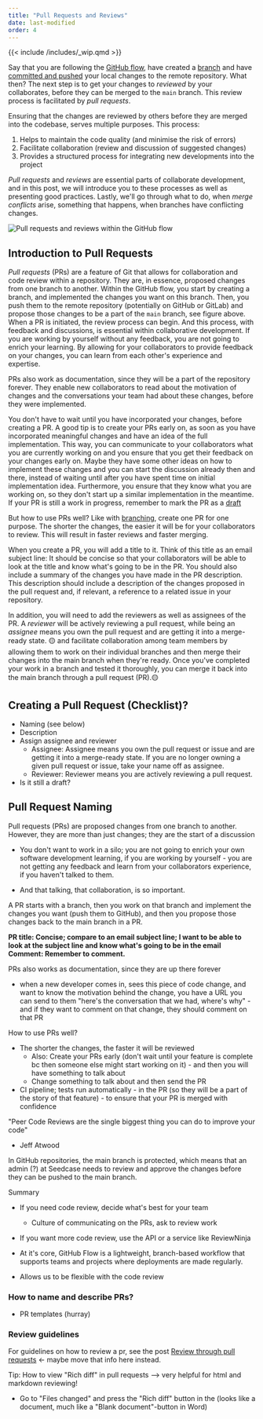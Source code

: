 ```yaml
---
title: "Pull Requests and Reviews"
date: last-modified
order: 4
---
```


{{< include /includes/_wip.qmd >}}

Say that you are following the [GitHub flow](index.md#branching-strategy-github-flow), have created a [branch](branching.md) and have [committed and pushed](commits.md) your local changes to the remote repository. What then? The next step is to get your changes to *reviewed* by your collaborates, before they can be merged to the `main` branch. This review process is facilitated by *pull requests*.

Ensuring that the changes are reviewed by others before they are merged into the codebase, serves multiple purposes. This process:
  
  1. Helps to maintain the code quality (and minimise the risk of errors)
  2. Facilitate collaboration (review and discussion of suggested changes)
  3. Provides a structured process for integrating new developments into the project

*Pull requests* and *reviews* are essential parts of collaborate development, and in this post, we will introduce you to these processes as well as presenting good practices. Lastly, we'll go through what to do, when *merge conflicts* arise, something that happens, when branches have conflicting changes.

![Pull requests and reviews within the GitHub flow](../images/github-flow-pr.png)

## Introduction to Pull Requests

*Pull requests* (PRs) are a feature of Git that allows for collaboration and code review within a repository. They are, in essence, proposed changes from one branch to another. Within the GitHub flow, you start by creating a branch, and implemented the changes you want on this branch. Then, you push them to the remote repository (potentially on GitHub or GitLab) and propose those changes to be a part of the `main` branch, see figure above. 
When a PR is initiated, the review process can begin. And this process, with feedback and discussions, is essential within collaborative development.
If you are working by yourself without any feedback, you are not going to enrich your learning. By allowing for your collaborators to provide feedback on your changes, you can learn from each other's experience and expertise.

PRs also work as documentation, since they will be a part of the repository forever. They enable new collaborators to read about the motivation of changes and the conversations your team had about these changes, before they were implemented.

You don't have to wait until you have incorporated your changes, before creating a PR. A good tip is to create your PRs early on, as soon as you have incorporated meaningful changes and have an idea of the full implementation. This way, you can communicate to your collaborators what you are currently working on and you ensure that you get their feedback on your changes early on. Maybe they have some other ideas on how to implement these changes and you can start the discussion already then and there, instead of waiting until after you have spent time on initial implementation idea. Furthermore, you ensure that they know what you are working on, so they don't start up a similar implementation in the meantime. If your PR is still a work in progress, remember to mark the PR as a [draft](https://docs.github.com/en/pull-requests/collaborating-with-pull-requests/proposing-changes-to-your-work-with-pull-requests/changing-the-stage-of-a-pull-request#converting-a-pull-request-to-a-draft)

But how to use PRs well? Like with [branching](branching.md#when-to-create-branches-and-how-much-they-should-cover), create one PR for one purpose. The shorter the changes, the easier it will be for your collaborators to review. This will result in faster reviews and faster merging.

When you create a PR, you will add a title to it. Think of this title as an email subject line: It should be concise so that your collaborators will be able to look at the title and know what's going to be in the PR. You should also include a summary of the changes you have made in the PR description. This description should include a description of the changes proposed in the pull request and, if relevant, a reference to a related issue in your repository.

In addition, you will need to add the reviewers as well as assignees of the PR. A *reviewer* will be actively reviewing a pull request, while being an *assignee* means you own the pull request and are getting it into a merge-ready state.
:yellow_circle: and facilitate collaboration among team members by allowing them to work on their individual branches and then merge their changes into the main branch when they're ready. Once you've completed your work in a branch and tested it thoroughly, you can merge it back into the main branch through a pull request (PR).:yellow_circle:

## Creating a Pull Request (Checklist)?

- Naming (see below)
- Description
- Assign assignee and reviewer
  - Assignee: Assignee means you own the pull request or issue and are getting it into a merge-ready state. If you are no longer owning a given pull request or issue, take your name off as assignee.
  - Reviewer: Reviewer means you are actively reviewing a pull request.
- Is it still a draft?

## Pull Request Naming

Pull requests (PRs) are proposed changes from one branch to another. However, they are more than just changes; they are the start of a discussion

- You don't want to work in a silo; you are not going to enrich your own software development learning, if you are working by yourself - you are not getting any feedback and learn from your collaborators experience, if you haven't talked to them.

- And that talking, that collaboration, is so important.

A PR starts with a branch, then you work on that branch and implement the changes you want (push them to GitHub), and then you propose those changes back to the main branch in a PR.

**PR title: Concise; compare to an email subject line; I want to be able to look at the subject line and know what's going to be in the email**
**Comment: Remember to comment.**

PRs also works as documentation, since they are up there forever

- when a new developer comes in, sees this piece of code change, and want to know the motivation behind the change, you have a URL you can send to them "here's the conversation that we had, where's why" - and if they want to comment on that change, they should comment on that PR

How to use PRs well?

- The shorter the changes, the faster it will be reviewed
  - Also: Create your PRs early (don't wait until your feature is complete bc then someone else might start working on it) - and then you will have something to talk about
  - Change something to talk about and then send the PR
- CI pipeline; tests run automatically - in the PR (so they will be a part of the story of that feature) - to ensure that your PR is merged with confidence

"Peer Code Reviews are the single biggest thing you can do to improve your code"

- Jeff Atwood

In GitHub repositories, the main branch is protected, which means that an admin (?) at Seedcase needs to review and approve the changes before they can be pushed to the main branch.

Summary

- If you need code review, decide what's best for your team
  - Culture of communicating on the PRs, ask to review work
- If you want more code review, use the API or a service like ReviewNinja

- At it's core, GitHub Flow is a lightweight, branch-based workflow that supports teams and projects where deployments are made regularly.
- Allows us to be flexible with the code review

### How to name and describe PRs?

- PR templates (hurray)

### Review guidelines

For guidelines on how to review a pr, see the post [Review through pull requests](https://seedcase-project.org/community/guide-entries/reviewing-prs/index.html) <- maybe move that info here instead.

Tip: How to view "Rich diff" in pull requests --> very helpful for html and markdown reviewing!

- Go to "Files changed" and press the "Rich diff" button in the (looks like a document, much like a "Blank document"-button in Word)
